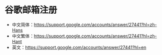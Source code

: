 # 谷歌邮箱注册

- 中文简体：<https://support.google.com/accounts/answer/27441?hl=zh-Hans>
- 中文繁体：<https://support.google.com/accounts/answer/27441?hl=zh-Hant>
- 英文：<https://support.google.com/accounts/answer/27441?hl=en>
